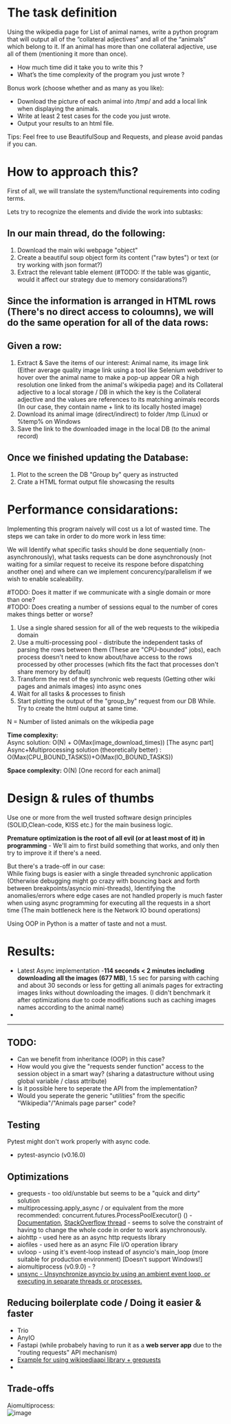 # The task definition

Using the wikipedia page for List of animal names, write a python program that will output all of the “collateral adjectives” and all of the “animals” which belong to it. If an animal has more than one collateral adjective, use all of them (mentioning it more than once).

- How much time did it take you to write this ?
- What’s the time complexity of the program you just wrote ?

Bonus work (choose whether and as many as you like):
- Download the picture of each animal into /tmp/ and add a local link when displaying the animals.
- Write at least 2 test cases for the code you just wrote.
- Output your results to an html file.

Tips: Feel free to use BeautifulSoup and Requests, and please avoid pandas if you can.  

# How to approach this?
First of all, we will translate the system/functional requirements into coding terms.

Lets try to recognize the elements and divide the work into subtasks:

In our main thread, do the following:
----------------------------------------------------------------
1. Download the main wiki webpage "object" 
2. Create a beautiful soup object form its content ("raw bytes") or text (or try working with json format?)
3. Extract the relevant table element (#TODO: If the table was gigantic, would it affect our strategy due to memory considarations?)

Since the information is arranged in HTML rows (There's no direct access to coloumns), we will do the same operation for all of the data rows:  
----
Given a row:  
--
1. Extract & Save the items of our interest: Animal name, its image link (Either average quality image link using a tool like Selenium webdriver to hover over the animal name to make a pop-up appear OR a high resolution one linked from the animal's wikipedia page) and its Collateral adjective to a local storage / DB in which the key is the Collateral adjective and the values are references to its matching animals records (In our case, they contain name + link to its locally hosted image)
2. Download its animal image (direct/indirect) to folder /tmp (Linux) or %temp% on Windows
3. Save the link to the downloaded image in the local DB (to the animal record)

Once we finished updating the Database:
--
1. Plot to the screen the DB "Group by" query as instructed
2. Crate a HTML format output file showcasing the results

# Performance considarations:
Implementing this program naively will cost us a lot of wasted time.
The steps we can take in order to do more work in less time:

We will Identify what specific tasks should be done sequentially (non-asynchronously), what tasks requests can be done asynchronously (not waiting for a similar request to receive its respone before dispatching another one) and where can we implement concurency/parallelism if we wish to enable scaleability. 

#TODO: Does it matter if we communicate with a single domain or more than one?  
#TODO: Does creating a number of sessions equal to the number of cores makes things better or worse?  
1. Use a single shared session for all of the web requests to the wikipedia domain
2. Use a multi-processing pool - distribute the independent tasks of parsing the rows between them (These are "CPU-bounded" jobs), each process doesn't need to know about/have access to the rows processed by other processes (which fits the fact that processes don't share memory by default)
3. Transform the rest of the synchronic web requests (Getting other wiki pages and animals images) into async ones
4. Wait for all tasks & processes to finish
5. Start plotting the output of the "group_by" request from our DB While. Try to create the html output at same time.

N = Number of listed animals on the wikipedia page

**Time complexity:**  
Async solution: O(N) + O(Max(image_download_times)) [The async part]  
Async+Multiprocessing solution (theoretically better) : O(Max(CPU_BOUND_TASKS))+O(Max(IO_BOUND_TASKS))

**Space complexity:** O(N) [One record for each animal]

# Design & rules of thumbs
Use one or more from the well trusted software design principles
(SOLID,Clean-code, KISS etc.) for the main business logic.

**Premature optimization is the root of all evil (or at least most of it) in programming** - We'll aim to first build something that works, and only then try to improve it if there's a need.  

But there's a trade-off in our case:  
While fixing bugs is easier with a single threaded synchronic application (Otherwise debugging might go crazy with bouncing back and forth between breakpoints/asyncio mini-threads), Identifying the anomalies/errors where edge cases are not handled properly is much faster when using async programming for executing all the requests in a short time (The main bottleneck here is the Network IO bound operations) 

Using OOP in Python is a matter of taste and not a must.

# Results:
- Latest Async implementation -**114 seconds < 2 minutes including downloading all the images (677 MB)**, 1.5 sec for parsing with caching and about 30  seconds or less for getting all animals pages for extracting images links without downloading the images. (I didn't benchmark it after optimizations due to code modifications such as caching images names according to the animal name)   
- 
---------------------
## TODO: 
- Can we benefit from inheritance (OOP) in this case?
- How would you give the "requests sender function" access to the session object in a smart way? (sharing a datastructure without using global variable / class attribute)   
- Is it possible here to seperate the API from the implementation?
- Would you seperate the generic "utilities" from the specific "Wikipedia"/"Animals page parser" code?

## Testing
Pytest might don't work properly with async code.
* pytest-asyncio (v0.16.0)

## Optimizations
* grequests - too old/unstable but seems to be a "quick and dirty" solution
* multiprocessing.apply_async / or equivalent from the more recommended: concurrent.futures.ProcessPoolExecutor() () - [Documentation](https://docs.python.org/3/library/multiprocessing.html), [StackOverflow thread](https://stackoverflow.com/questions/8533318/multiprocessing-pool-when-to-use-apply-apply-async-or-map) - seems to solve the constraint of having to change the whole code in order to work asynchronously.
* aiohttp - used here as an async http requests library
* aiofiles - used here as an async File I/O operation library 
* uvloop - using it's event-loop instead of asyncio's main_loop (more suitable for production environment) [Doesn't support Windows!]
* aiomultiprocess (v0.9.0) - ?
* [unsync - Unsynchronize asyncio by using an ambient event loop, or executing in separate threads or processes.](https://github.com/alex-sherman/unsync/)

## Reducing boilerplate code / Doing it easier & faster
* Trio
* AnyIO 
* Fastapi (while probabely having to run it as a **web server app** due to the "routing requests" API mechanism)
* [Example for using wikipediaapi library + grequests](https://github.com/DanOren/Web_Scraping_Project_ITC/blob/main/URL_scraper.py)
* 
## Trade-offs


Aiomultiprocess:  
![image](https://user-images.githubusercontent.com/26879273/145200762-d4ac346c-a7d0-4fa1-8979-0f34eb351f82.png)


